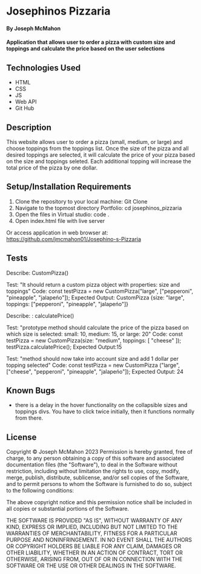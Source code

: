 # Josephinos Pizzaria

#### By Joseph McMahon

#### Application that allows user to order a pizza with custom size and toppings and calculate the price based on the user selections 

## Technologies Used

* HTML
* CSS
* JS
* Web API
* Git Hub


## Description

This website allows user to order a pizza (small, medium, or large) and choose toppings from the toppings list. Once the size of the pizza and all desired toppings are selected, it will calculate the price of your pizza based on the size and toppings seleted. Each additional topping will increase the total price of the pizza by one dollar. 
## Setup/Installation Requirements

1. Clone the repository to your local machine: 
Git Clone
2. Navigate to the topmost directory Portfolio:
cd josephinos_pizzaria
3. Open the files in Virtual studio:
code .
4. Open index.html file with live server

Or access application in web browser at: 
https://github.com/jmcmahon01/Josephino-s-Pizzaria

## Tests
Describe: CustomPizza()

Test: "It should return a custom pizza object with properties: size and toppings"
Code: const testPizza = new CustomPizza("large", ["pepperoni", "pineapple", "jalapeńo"]);
Expected Output: CustomPizza {size: "large", toppings: ["pepperoni", "pineapple", "jalapeńo"]}

Describe: : calculatePrice()

Test: "prototype method should calculate the price of the pizza based on which size is selected: small: 10, medium: 15, or large: 20"
Code: const testPizza = new CustomPizza(size: "medium", toppings: [ "cheese" ]);
      testPizza.calculatePrice(); 
Expected Output:15

Test: "method should now take into account size and add 1 dollar per topping selected"
Code: const testPizza = new CustomPizza ("large", ["cheese", "pepperoni", "pineapple", "jalapeńo"]);
Expected Output: 24
















## Known Bugs
* there is a delay in the hover functionality on the collapsible sizes and toppings divs. You have to click twice initially, then it functions normally from there.


## License
Copyright © Joseph McMahon 2023
Permission is hereby granted, free of charge, to any person obtaining a copy
of this software and associated documentation files (the "Software"), to deal
in the Software without restriction, including without limitation the rights
to use, copy, modify, merge, publish, distribute, sublicense, and/or sell
copies of the Software, and to permit persons to whom the Software is
furnished to do so, subject to the following conditions:

The above copyright notice and this permission notice shall be included in all
copies or substantial portions of the Software.

THE SOFTWARE IS PROVIDED "AS IS", WITHOUT WARRANTY OF ANY KIND, EXPRESS OR
IMPLIED, INCLUDING BUT NOT LIMITED TO THE WARRANTIES OF MERCHANTABILITY,
FITNESS FOR A PARTICULAR PURPOSE AND NONINFRINGEMENT. IN NO EVENT SHALL THE
AUTHORS OR COPYRIGHT HOLDERS BE LIABLE FOR ANY CLAIM, DAMAGES OR OTHER
LIABILITY, WHETHER IN AN ACTION OF CONTRACT, TORT OR OTHERWISE, ARISING FROM,
OUT OF OR IN CONNECTION WITH THE SOFTWARE OR THE USE OR OTHER DEALINGS IN THE
SOFTWARE.
